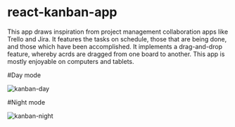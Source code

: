 # react-kanban-app
This app draws inspiration from project management collaboration apps like Trello and Jira. It features the tasks on schedule, those that are being done, and those which have been accomplished. 
It implements a drag-and-drop feature, whereby acrds are dragged from one board to another. This app is mostly enjoyable on computers and tablets.

#Day mode

![kanban-day](https://user-images.githubusercontent.com/72194611/150430373-8e19f712-d97a-4a58-8746-66ea2f68cf55.JPG)

#Night mode

![kanban-night](https://user-images.githubusercontent.com/72194611/150430398-0e0a66d5-571c-4423-8b8a-0545bb1f4ead.JPG)
